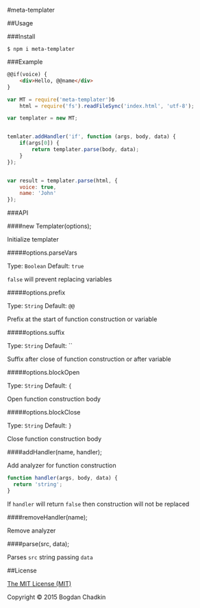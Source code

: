 #meta-templater

##Usage

###Install

```
$ npm i meta-templater
```

###Example

```html
@@if(voice) {
	<div>Hello, @@name</div>
}
```

```js
var MT = require('meta-templater')б
    html = require('fs').readFileSync('index.html', 'utf-8');

var templater = new MT;


temlater.addHandler('if', function (args, body, data) {
	if(args[0]) {
		return templater.parse(body, data);
	}
});


var result = templater.parse(html, {
	voice: true,
	name: 'John'
});
```


###API

####new Templater(options);

Initialize templater

#####options.parseVars

Type: `Boolean` Default: `true`

`false` will prevent replacing variables

#####options.prefix

Type: `String` Default: `@@`

Prefix at the start of function construction or variable

#####options.suffix

Type: `String` Default: ``

Suffix after close of function construction or after variable

#####options.blockOpen

Type: `String` Default: `{`

Open function construction body

#####options.blockClose

Type: `String` Default: `}`

Close function construction body

####addHandler(name, handler);

Add analyzer for function construction

```js
function handler(args, body, data) {
  return 'string';
}
```

If `handler` will return `false` then construction will not be replaced

####removeHandler(name);

Remove analyzer

####parse(src, data);

Parses `src` string passing `data`


##License

[The MIT License (MIT)](LICENSE)

Copyright &copy; 2015 Bogdan Chadkin
